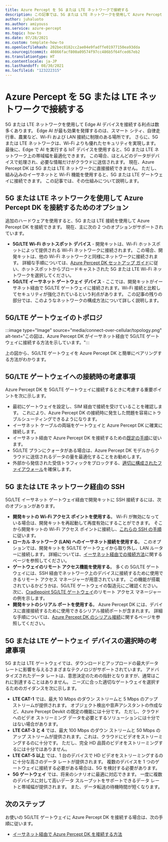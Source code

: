 ```yaml
---
title: Azure Percept を 5G または LTE ネットワークで接続する
description: この記事では、5G または LTE ネットワークを使用して Azure Percept DK を接続する方法について説明します。
author: juhaluoto
ms.author: amiyouss
ms.service: azure-percept
ms.topic: how-to
ms.date: 07/28/2021
ms.custom: template-how-to
ms.openlocfilehash: 202bec8182cc2ae04e9fadffe01977150ea93dda
ms.sourcegitcommit: 40866facf800a09574f97cc486b5f64fced67eb2
ms.translationtype: HT
ms.contentlocale: ja-JP
ms.lasthandoff: 08/30/2021
ms.locfileid: "123222315"
---
```

# <a name="connect-azure-percept-over-5g-or-lte-networks"></a>Azure Percept を 5G または LTE ネットワークで接続する

5G または LTE ネットワークを使用して Edge AI デバイスを接続する利点は数多くあります。 Edge AI が最も効果を発揮するのは、スマート シティ、自律走行車、農業など、Wi-Fi および LAN 接続に制限のある場所です。 さらに、5G または LTE ネットワークは、Wi-Fi よりも優れたセキュリティを実現します。 最後に、Edge で AI を実行する IoT デバイスを使用すると、5G または LTE ネットワーク上の帯域幅を最適化できます。 この場合、ほとんどのデータがデバイスで処理され、必要な情報だけがクラウドに送信されます。 現在、Azure Percept DK は 5G または LTE ネットワークに直接接続できません。 ただし、組み込みのイーサネットと Wi-Fi 機能を使用すると、5G または LTE ゲートウェイに接続できます。 この記事では、その仕組みについて説明します。

## <a name="options-for-connecting-the-azure-percept-dk-over-5g-or-lte-networks"></a>5G または LTE ネットワークを使用して Azure Percept DK を接続するためのオプション
追加のハードウェアを使用すると、5G または LTE 接続を使用して Azure Percept DK を接続できます。 現在、主に次の 2 つのオプションがサポートされています。
- **5G/LTE Wi-Fi ホットスポット デバイス** - 開発キットは、Wi-Fi ホットスポットによって提供される Wi-Fi ネットワークに接続されます。 この場合、開発キットは、他の Wi-Fi ネットワークと同様にネットワークに接続されます。 詳細な手順については、[Azure Percept DK セットアップ ガイド](./quickstart-percept-dk-set-up.md)に従い、ホットスポットからブロードキャストされた 5G または LTE Wi-Fi ネットワークを選択してください。
- **5G/LTE イーサネット ゲートウェイ デバイス** - ここでは、開発キットがイーサネット経由で 5G/LTE ゲートウェイに接続されます。Wi-Fi 接続と比較してセキュリティが強化されているという利点があります。 この記事の残りの部分では、このようなネットワークの構成方法について詳しく説明します。

## <a name="5glte-gateway-topology"></a>5G/LTE ゲートウェイのトポロジ
:::image type="Image" source="media/connect-over-cellular/topology.png" alt-text="この図は、Azure Percept DK がイーサネット経由で 5G/LTE ゲートウェイに接続する方法を示しています。":::

上の図から、5G/LTE ゲートウェイを Azure Percept DK と簡単にペアリングする方法がわかります。

## <a name="considerations-when-connecting-to-a-5g-or-lte-gateway"></a>5G/LTE ゲートウェイへの接続時の考慮事項
Azure Percept DK を 5G/LTE ゲートウェイに接続するときに考慮する重要ポイントを次に示します。
- 最初にゲートウェイを設定し、SIM 経由で接続を受けていることを確認します。 これにより、Azure Percept DK の接続時に発生した問題を容易にトラブルシューティングできるようになります。
- イーサネット ケーブルの両端をゲートウェイと Azure Percept DK に確実に接続します。
- イーサネット経由で Azure Percept DK を接続するための[既定の手順](./how-to-connect-over-ethernet.md)に従います。
- 5G/LTE プランにクォータがある場合は、Azure Percept DK モデルからクラウドに送信されるデータの量を最適化することをお勧めします。
- 外部から発信された受信トラフィックをブロックする、[適切に構成されたファイアウォール](./concept-security-configuration.md)を確保します。

## <a name="ssh-over-a-5g-or-lte-network"></a>5G または LTE ネットワーク経由の SSH
5G/LTE イーサネット ゲートウェイ経由で開発キットに SSH 接続するには、次のオプションがあります。
- **開発キットの Wi-Fi アクセス ポイントを使用する**。 Wi-Fi が無効になっている場合は、開発キットを再起動して再度有効にすることができます。 そこから開発キットの Wi-Fi アクセス ポイントに接続し、[これらの SSH の手順](./how-to-ssh-into-percept-dk.md)に従います。
- **ローカル ネットワーク (LAN) へのイーサネット接続を使用する**。 このオプションでは、開発キットを 5G/LTE ゲートウェイから取り外し、LAN ルーターに接続します。 詳細については、[イーサネット経由での接続方法](./how-to-connect-over-ethernet.md)に関するページを参照してください。 
- **ゲートウェイのリモート アクセス機能を使用する**。 多くの 5G/LTE ゲートウェイには、SSH 経由でネットワーク上のデバイスに接続するために使用できるリモート アクセス マネージャーが用意されています。 この機能が搭載されているかどうかは、5G/LTE ゲートウェイの製造元にご確認ください。 次に、[Cradlepoint 5G/LTE ゲートウェイ](https://customer.cradlepoint.com/s/article/NCM-Remote-Connect-LAN-Manager)のリモート アクセス マネージャーの例を示します。
- **開発キットのシリアル ポートを使用する**。 Azure Percept DK には、デバイスに直接接続するために使用できるシリアル接続ポートが含まれます。 詳細な手順については、[Azure Percept DK のシリアル接続](./how-to-connect-to-percept-dk-over-serial.md)に関するページを参照してください。

## <a name="considerations-when-selecting-a-5g-or-lte-gateway-device"></a>5G または LTE ゲートウェイ デバイスの選択時の考慮事項
5G または LTE ゲートウェイでは、ダウンロードとアップロードの最大データ レートに影響を与えるさまざまなテクノロジがサポートされています。 アドバタイズされたデータ レートは、意思決定のための指針となりますが、通常はこれに到達することはありません。 ニーズに合った適切なゲートウェイを選択するためのガイダンスを次に示します。
 
- **LTE CAT-1** では、最大 10 Mbps のダウン ストリームと 5 Mbps のアップ ストリームが提供されます。 オブジェクト検出や音声アシスタントの作成など、Azure Percept Devkit の既定の機能には十分です。 ただし、クラウドへのビデオ ストリーミング データを必要とするソリューションには十分ではない場合があります。
- **LTE CAT-3 と 4** では、最大 100 Mbps のダウン ストリームと 50 Mbps のアップ ストリームが提供されます。これは、クラウドにビデオをストリーミングするのに十分です。 ただし、完全 HD 品質のビデオをストリーミングするには十分ではありません。
- **LTE CAT-5 以上** では、1 台のデバイスで HD ビデオをストリーミングするのに十分な高さのデータ レートが提供されます。 複数のデバイスを 1 つのゲートウェイに接続する必要がある場合は、5G を検討する必要があります。
- **5G ゲートウェイ** では、将来のシナリオに最適に対応できます。 一度に複数のデバイスに対して高いデータ スループットをサポートできるデータ レートと帯域幅が提供されます。 また、データ転送の待機時間が短くなります。


## <a name="next-steps"></a>次のステップ
お使いの 5G/LTE ゲートウェイに Azure Percept DK を接続する場合は、次の手順に従います。
- [イーサネット経由で Azure Percept DK を接続する方法](./how-to-connect-over-ethernet.md)
